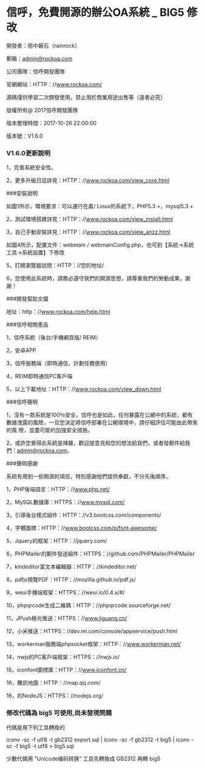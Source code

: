# 信呼，免費開源的辦公OA系統 _ BIG5 修改

開發者：雨中磐石（rai​​nrock）

郵箱：admin@rockoa.com

公司團隊：信呼開發團隊

官網網站：HTTP：//www.rockoa.com/

源碼僅供學習二次開發使用，禁止用於商業用途出售等（違者必究）

版權所有@ 2017信呼開發團隊

版本整理時間：2017-10-26 22:00:00

版本號：V1.6.0


### V1.6.0更新說明
1，完善系統安全性。

2，更多升級日誌詳見：HTTP：//www.rockoa.com/view_core.html


###安裝說明

如圖1所示，環境要求：可以運行在贏/ Linux的系統下，PHP5.3 +，mysql5.3 +

2，測試環境搭建詳見：HTTP：//www.rockoa.com/view_install.html

3，自己手動安裝詳見：HTTP：//www.rockoa.com/view_anzz.html

如圖4所示，配置文件：webmain / webmainConfig.php，也可到【系統→系統工具→系統設置】下修改

5，打開瀏覽器訪問：HTTP：//您的地址/

6，您使用此系統時，請務必遵守我們的開源思想，請尊重我們的勞動成果，謝謝！



###開發幫助文檔

地址：http：//www.rockoa.com/help.html



###信呼相關產品

1，信呼系統（後台/手機網頁版/ REIM）

2，安卓APP

3，信呼服務端（即時通信，計劃任務使用）

4，REIM即時通信PC客戶端

5，以上下載地址：HTTP：//www.rockoa.com/view_down.html

###信呼聲明

1，沒有一款系統是100％安全，信呼也是如此，任何暴露在公網中的系統，都有數據洩露的風險，一旦您決定將信呼部署在公網環境中，請仔細評估可能由此帶來的風
險，並盡可能的加強安全措施。

2，或許您覺得此系統是辣雞，歡迎提意見和您的想法給我們，或者發郵件給我們：admin@rockoa.com。

###聲明感謝

系統有用到一些開源的項目，特別感謝他們提供奉獻，不分先後順序。

1，PHP後端語言：HTTP：//www.php.net/

2，MySQL數據庫：HTTPS：//www.mysql.com/

3，引導後台樣式組件：HTTP：//v3.bootcss.com/components/

4，字體圖標：HTTP：//www.bootcss.com/p/font-awesome/

5，Jquery的框架：HTTP：//jquery.com/

6，PHPMailer的郵件發送組件：HTTPS：//github.com/PHPMailer/PHPMailer

7，kindeditor富文本編輯器：HTTP：//kindeditor.net/

8，pdfjs預覽PDF：HTTP：//mozilla.github.io/pdf.js/

9，weui手機端框架：HTTPS：//weui.io/0.4.x/#/

10，phpqrcode生成二維碼：HTTP：//phpqrcode.sourceforge.net/

11，JPush極光推送：HTTPS：//www.jiguang.cn/

12，小米推送：HTTPS：//dev.mi.com/console/appservice/push.html

13，workerman服務端phpsocket框架：HTTP：//www.workerman.net/

14，nwjs的PC客戶端框架：HTTPS：//nwjs.io/

15，iconfont圖標庫：HTTP：//www.iconfont.cn/

16，騰訊地圖：HTTP：//map.qq.com/

16，的NodeJS：HTTPS：//nodejs.org/

### 修改代碼為 big5 可使用,尚未發現問題

代碼是用下列工具轉換的

iconv -sc -f utf8 -t gb2312 export.sql | iconv -sc -f gb2312 -t big5 | iconv -sc -f big5 -t utf8 > big5.sql

少數代碼用 "Unicode编码转换" 工具先轉換成 GB2312 再轉 big5
